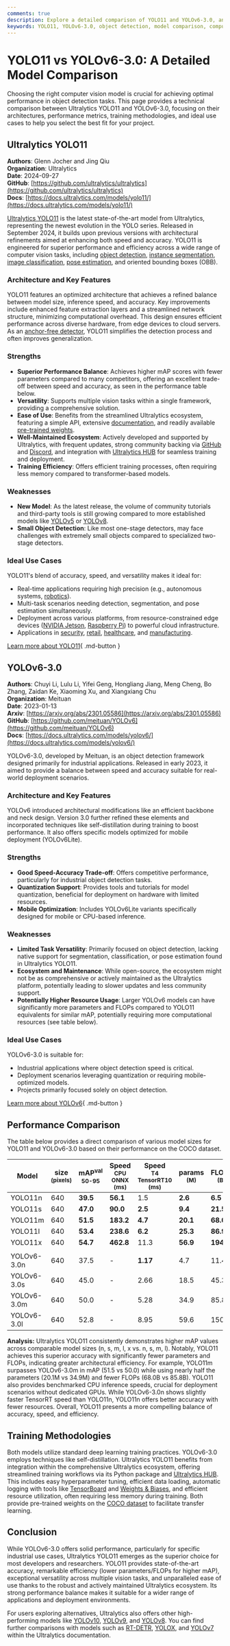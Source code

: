 ```yaml
---
comments: true
description: Explore a detailed comparison of YOLO11 and YOLOv6-3.0, analyzing architectures, performance metrics, and use cases to choose the best object detection model.
keywords: YOLO11, YOLOv6-3.0, object detection, model comparison, computer vision, machine learning, deep learning, performance metrics, Ultralytics, YOLO models
---
```


# YOLO11 vs YOLOv6-3.0: A Detailed Model Comparison

Choosing the right computer vision model is crucial for achieving optimal performance in object detection tasks. This page provides a technical comparison between Ultralytics YOLO11 and YOLOv6-3.0, focusing on their architectures, performance metrics, training methodologies, and ideal use cases to help you select the best fit for your project.

<script async src="https://cdn.jsdelivr.net/npm/chart.js"></script>
<script defer src="../../javascript/benchmark.js"></script>

<canvas id="modelComparisonChart" width="1024" height="400" active-models='["YOLO11", "YOLOv6-3.0"]'></canvas>

## Ultralytics YOLO11

**Authors**: Glenn Jocher and Jing Qiu  
**Organization**: Ultralytics  
**Date**: 2024-09-27  
**GitHub**: [https://github.com/ultralytics/ultralytics](https://github.com/ultralytics/ultralytics)  
**Docs**: [https://docs.ultralytics.com/models/yolo11/](https://docs.ultralytics.com/models/yolo11/)

[Ultralytics YOLO11](https://docs.ultralytics.com/models/yolo11/) is the latest state-of-the-art model from Ultralytics, representing the newest evolution in the YOLO series. Released in September 2024, it builds upon previous versions with architectural refinements aimed at enhancing both speed and accuracy. YOLO11 is engineered for superior performance and efficiency across a wide range of computer vision tasks, including [object detection](https://docs.ultralytics.com/tasks/detect/), [instance segmentation](https://docs.ultralytics.com/tasks/segment/), [image classification](https://docs.ultralytics.com/tasks/classify/), [pose estimation](https://docs.ultralytics.com/tasks/pose/), and oriented bounding boxes (OBB).

### Architecture and Key Features

YOLO11 features an optimized architecture that achieves a refined balance between model size, inference speed, and accuracy. Key improvements include enhanced feature extraction layers and a streamlined network structure, minimizing computational overhead. This design ensures efficient performance across diverse hardware, from edge devices to cloud servers. As an [anchor-free detector](https://www.ultralytics.com/glossary/anchor-free-detectors), YOLO11 simplifies the detection process and often improves generalization.

### Strengths

- **Superior Performance Balance**: Achieves higher mAP scores with fewer parameters compared to many competitors, offering an excellent trade-off between speed and accuracy, as seen in the performance table below.
- **Versatility**: Supports multiple vision tasks within a single framework, providing a comprehensive solution.
- **Ease of Use**: Benefits from the streamlined Ultralytics ecosystem, featuring a simple API, extensive [documentation](https://docs.ultralytics.com/), and readily available [pre-trained weights](https://github.com/ultralytics/assets/releases).
- **Well-Maintained Ecosystem**: Actively developed and supported by Ultralytics, with frequent updates, strong community backing via [GitHub](https://github.com/ultralytics/ultralytics) and [Discord](https://discord.com/invite/ultralytics), and integration with [Ultralytics HUB](https://www.ultralytics.com/hub) for seamless training and deployment.
- **Training Efficiency**: Offers efficient training processes, often requiring less memory compared to transformer-based models.

### Weaknesses

- **New Model**: As the latest release, the volume of community tutorials and third-party tools is still growing compared to more established models like [YOLOv5](https://docs.ultralytics.com/models/yolov5/) or [YOLOv8](https://docs.ultralytics.com/models/yolov8/).
- **Small Object Detection**: Like most one-stage detectors, may face challenges with extremely small objects compared to specialized two-stage detectors.

### Ideal Use Cases

YOLO11's blend of accuracy, speed, and versatility makes it ideal for:

- Real-time applications requiring high precision (e.g., autonomous systems, [robotics](https://www.ultralytics.com/glossary/robotics)).
- Multi-task scenarios needing detection, segmentation, and pose estimation simultaneously.
- Deployment across various platforms, from resource-constrained edge devices ([NVIDIA Jetson](https://docs.ultralytics.com/guides/nvidia-jetson/), [Raspberry Pi](https://docs.ultralytics.com/guides/raspberry-pi/)) to powerful cloud infrastructure.
- Applications in [security](https://www.ultralytics.com/blog/security-alarm-system-projects-with-ultralytics-yolov8), [retail](https://www.ultralytics.com/blog/achieving-retail-efficiency-with-ai), [healthcare](https://www.ultralytics.com/solutions/ai-in-healthcare), and [manufacturing](https://www.ultralytics.com/solutions/ai-in-manufacturing).

[Learn more about YOLO11](https://docs.ultralytics.com/models/yolo11/){ .md-button }

## YOLOv6-3.0

**Authors**: Chuyi Li, Lulu Li, Yifei Geng, Hongliang Jiang, Meng Cheng, Bo Zhang, Zaidan Ke, Xiaoming Xu, and Xiangxiang Chu  
**Organization**: Meituan  
**Date**: 2023-01-13  
**Arxiv**: [https://arxiv.org/abs/2301.05586](https://arxiv.org/abs/2301.05586)  
**GitHub**: [https://github.com/meituan/YOLOv6](https://github.com/meituan/YOLOv6)  
**Docs**: [https://docs.ultralytics.com/models/yolov6/](https://docs.ultralytics.com/models/yolov6/)

YOLOv6-3.0, developed by Meituan, is an object detection framework designed primarily for industrial applications. Released in early 2023, it aimed to provide a balance between speed and accuracy suitable for real-world deployment scenarios.

### Architecture and Key Features

YOLOv6 introduced architectural modifications like an efficient backbone and neck design. Version 3.0 further refined these elements and incorporated techniques like self-distillation during training to boost performance. It also offers specific models optimized for mobile deployment (YOLOv6Lite).

### Strengths

- **Good Speed-Accuracy Trade-off**: Offers competitive performance, particularly for industrial object detection tasks.
- **Quantization Support**: Provides tools and tutorials for model quantization, beneficial for deployment on hardware with limited resources.
- **Mobile Optimization**: Includes YOLOv6Lite variants specifically designed for mobile or CPU-based inference.

### Weaknesses

- **Limited Task Versatility**: Primarily focused on object detection, lacking native support for segmentation, classification, or pose estimation found in Ultralytics YOLO11.
- **Ecosystem and Maintenance**: While open-source, the ecosystem might not be as comprehensive or actively maintained as the Ultralytics platform, potentially leading to slower updates and less community support.
- **Potentially Higher Resource Usage**: Larger YOLOv6 models can have significantly more parameters and FLOPs compared to YOLO11 equivalents for similar mAP, potentially requiring more computational resources (see table below).

### Ideal Use Cases

YOLOv6-3.0 is suitable for:

- Industrial applications where object detection speed is critical.
- Deployment scenarios leveraging quantization or requiring mobile-optimized models.
- Projects primarily focused solely on object detection.

[Learn more about YOLOv6](https://docs.ultralytics.com/models/yolov6/){ .md-button }

## Performance Comparison

The table below provides a direct comparison of various model sizes for YOLO11 and YOLOv6-3.0 based on their performance on the COCO dataset.

| Model       | size<br><sup>(pixels) | mAP<sup>val<br>50-95 | Speed<br><sup>CPU ONNX<br>(ms) | Speed<br><sup>T4 TensorRT10<br>(ms) | params<br><sup>(M) | FLOPs<br><sup>(B) |
| ----------- | --------------------- | -------------------- | ------------------------------ | ----------------------------------- | ------------------ | ----------------- |
| YOLO11n     | 640                   | **39.5**             | **56.1**                       | 1.5                                 | **2.6**            | **6.5**           |
| YOLO11s     | 640                   | **47.0**             | **90.0**                       | **2.5**                             | **9.4**            | **21.5**          |
| YOLO11m     | 640                   | **51.5**             | **183.2**                      | **4.7**                             | **20.1**           | **68.0**          |
| YOLO11l     | 640                   | **53.4**             | **238.6**                      | **6.2**                             | **25.3**           | **86.9**          |
| YOLO11x     | 640                   | **54.7**             | **462.8**                      | 11.3                                | **56.9**           | **194.9**         |
|             |                       |                      |                                |                                     |                    |                   |
| YOLOv6-3.0n | 640                   | 37.5                 | -                              | **1.17**                            | 4.7                | 11.4              |
| YOLOv6-3.0s | 640                   | 45.0                 | -                              | 2.66                                | 18.5               | 45.3              |
| YOLOv6-3.0m | 640                   | 50.0                 | -                              | 5.28                                | 34.9               | 85.8              |
| YOLOv6-3.0l | 640                   | 52.8                 | -                              | 8.95                                | 59.6               | 150.7             |

**Analysis:** Ultralytics YOLO11 consistently demonstrates higher mAP values across comparable model sizes (n, s, m, l, x vs. n, s, m, l). Notably, YOLO11 achieves this superior accuracy with significantly fewer parameters and FLOPs, indicating greater architectural efficiency. For example, YOLO11m surpasses YOLOv6-3.0m in mAP (51.5 vs 50.0) while using nearly half the parameters (20.1M vs 34.9M) and fewer FLOPs (68.0B vs 85.8B). YOLO11 also provides benchmarked CPU inference speeds, crucial for deployment scenarios without dedicated GPUs. While YOLOv6-3.0n shows slightly faster TensorRT speed than YOLO11n, YOLO11n offers better accuracy with fewer resources. Overall, YOLO11 presents a more compelling balance of accuracy, speed, and efficiency.

## Training Methodologies

Both models utilize standard deep learning training practices. YOLOv6-3.0 employs techniques like self-distillation. Ultralytics YOLO11 benefits from integration within the comprehensive Ultralytics ecosystem, offering streamlined training workflows via its Python package and [Ultralytics HUB](https://www.ultralytics.com/hub). This includes easy hyperparameter tuning, efficient data loading, automatic logging with tools like [TensorBoard](https://docs.ultralytics.com/integrations/tensorboard/) and [Weights & Biases](https://docs.ultralytics.com/integrations/weights-biases/), and efficient resource utilization, often requiring less memory during training. Both provide pre-trained weights on the [COCO dataset](https://docs.ultralytics.com/datasets/detect/coco/) to facilitate transfer learning.

## Conclusion

While YOLOv6-3.0 offers solid performance, particularly for specific industrial use cases, Ultralytics YOLO11 emerges as the superior choice for most developers and researchers. YOLO11 provides state-of-the-art accuracy, remarkable efficiency (lower parameters/FLOPs for higher mAP), exceptional versatility across multiple vision tasks, and unparalleled ease of use thanks to the robust and actively maintained Ultralytics ecosystem. Its strong performance balance makes it suitable for a wider range of applications and deployment environments.

For users exploring alternatives, Ultralytics also offers other high-performing models like [YOLOv10](https://docs.ultralytics.com/models/yolov10/), [YOLOv9](https://docs.ultralytics.com/models/yolov9/), and [YOLOv8](https://docs.ultralytics.com/models/yolov8/). You can find further comparisons with models such as [RT-DETR](https://docs.ultralytics.com/models/rtdetr/), [YOLOX](https://docs.ultralytics.com/compare/yolo11-vs-yolox/), and [YOLOv7](https://docs.ultralytics.com/compare/yolo11-vs-yolov7/) within the Ultralytics documentation.
